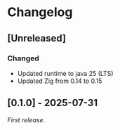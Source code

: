 # Changelog

## [Unreleased]

### Changed

- Updated runtime to java 25 (LTS)
- Updated Zig from 0.14 to 0.15

## [0.1.0] - 2025-07-31

_First release._